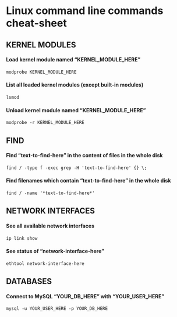 # Linux command line commands cheat-sheet







## KERNEL MODULES

#### Load kernel module named “KERNEL_MODULE_HERE”
```modprobe KERNEL_MODULE_HERE```

#### List all loaded kernel modules (except built-in modules)
```lsmod```

#### Unload kernel module named “KERNEL_MODULE_HERE”
```modprobe -r KERNEL_MODULE_HERE```







## FIND

#### Find “text-to-find-here” in the content of files in the whole disk
```find / -type f -exec grep -H 'text-to-find-here' {} \;```

#### Find filenames which contain “text-to-find-here” in the whole disk
```find / -name '*text-to-find-here*'```







## NETWORK INTERFACES

#### See all available network interfaces
```ip link show```

#### See status of “network-interface-here”
```ethtool network-interface-here```







## DATABASES

#### Connect to MySQL “YOUR_DB_HERE” with “YOUR_USER_HERE”
```mysql -u YOUR_USER_HERE -p YOUR_DB_HERE```